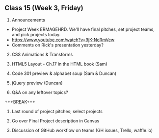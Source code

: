 ## Class 15 (Week 3, Friday)

1. Announcements
  - Project Week ERMAGEHRD. We'll have final pitches, set project teams, and pick projects today.
  - https://www.youtube.com/watch?v=9jK-NcRmVcw
  - Comments on Rick's presentation yesterday?

2. CSS Animations & Transforms

3. HTML5 Layout - Ch.17 in the HTML book (Sam)

4. Code 301 preview & alphabet soup (Sam & Duncan)

5. jQuery preview (Duncan)

6. Q&A on any leftover topics?

+++BREAK+++

1. Last round of project pitches; select projects

2. Go over Final Project description in Canvas

3. Discussion of GitHub workflow on teams (GH issues, Trello, waffle.io)
